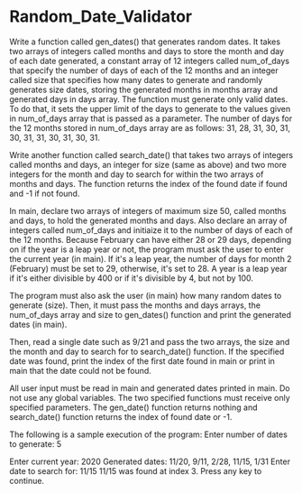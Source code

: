 # Random_Date_Validator
Write a function called gen_dates() that generates random dates. It takes two arrays of  integers called months and days to store the month and day of each date generated, a constant array of 12 integers called num_of_days that specify the number of days of each of the 12 months and an integer called size that specifies how many dates to generate and randomly generates size dates, storing the generated months in months array and generated days in days array. The function must generate only valid dates. To do that, it sets the upper limit of the days to generate to the values given in num_of_days array that is passed as a parameter. The number of days for the 12 months stored in num_of_days array are as follows: 31, 28, 31, 30, 31, 30, 31, 31, 30, 31, 30, 31.

Write another function called search_date() that takes two arrays of integers called months and days, an integer for size (same as above) and two more integers for the month and day to search for within the two arrays of months and days. The function returns the index of the found date if found and -1 if not found.

In main, declare two arrays of integers of maximum size 50, called months and days, to hold the generated months and days. Also declare an array of integers called num_of_days and initiaize it to the number of days of each of the 12 months. Because February can have either 28 or 29 days, depending on if the year is a leap year or not, the program must ask the user to enter the current year (in main). If it's a leap year, the number of days for month 2 (February) must be set to 29, otherwise, it's set to 28. A year is a leap year if it's either divisible by 400 or if it's divisible by 4, but not by 100.

The program must also ask the user (in main) how many random dates to generate (size). Then, it must pass the months and days arrays, the num_of_days array and size to gen_dates() function and print the generated dates (in main).

Then, read a single date such as 9/21 and pass the two arrays, the size and the month and day to search for to search_date() function. If the specified date was found, print the index of
the first date found in main or print in main that the date could not be found.

All user input must be read in main and generated dates printed in main. Do not use any global variables. The two specified functions must receive only specified parameters. The gen_date() function returns nothing and search_date() function returns the index of found date or -1.

The following is a sample execution of the program:
Enter number of dates to generate: 5

Enter current year: 2020
Generated dates: 11/20, 9/11, 2/28, 11/15, 1/31
Enter date to search for: 11/15
11/15 was found at index 3.
Press any key to continue.
